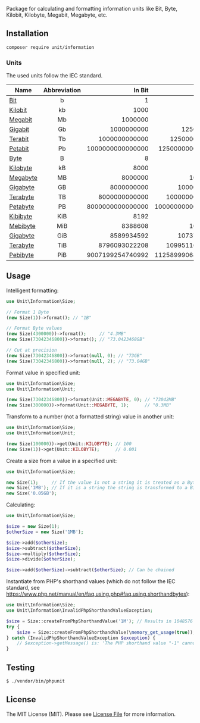 Package for calculating and formatting information units like Bit, Byte, Kilobit, Kilobyte, Megabit, Megabyte, etc.

## Installation

```bash
composer require unit/information
```

### Units
The used units follow the IEC standard.

| Name                                               | Abbreviation | In Bit           | In Byte          | Constant to use                  |
| -------------------------------------------------- |:------------:| ----------------:| ----------------:| --------------------------------:|
| [Bit](https://en.wikipedia.org/wiki/Bit)           | b            | 1                | 0.125            | Unit\Information\Unit::BIT       |
| [Kilobit](https://en.wikipedia.org/wiki/Kilobit)   | kb           | 1000             | 125              | Unit\Information\Unit::KILOBIT   |
| [Megabit](https://en.wikipedia.org/wiki/Megabit)   | Mb           | 1000000          | 125000           | Unit\Information\Unit::MEGABIT   |
| [Gigabit](https://en.wikipedia.org/wiki/Gigabit)   | Gb           | 1000000000       | 125000000        | Unit\Information\Unit::GIGABIT   |
| [Terabit](https://en.wikipedia.org/wiki/Terabit)   | Tb           | 1000000000000    | 125000000000     | Unit\Information\Unit::TERABIT   |
| [Petabit](https://en.wikipedia.org/wiki/Petabit)   | Pb           | 1000000000000000 | 125000000000000  | Unit\Information\Unit::PETABIT   |
| [Byte](https://en.wikipedia.org/wiki/Byte)         | B            | 8                | 1                | Unit\Information\Unit::BYTE      |
| [Kilobyte](https://en.wikipedia.org/wiki/Kilobyte) | kB           | 8000             | 1000             | Unit\Information\Unit::KILOBYTE  |
| [Megabyte](https://en.wikipedia.org/wiki/Megabyte) | MB           | 8000000          | 1000000          | Unit\Information\Unit::MEGABYTE  |
| [Gigabyte](https://en.wikipedia.org/wiki/Gigabyte) | GB           | 8000000000       | 1000000000       | Unit\Information\Unit::GIGABYTE  |
| [Terabyte](https://en.wikipedia.org/wiki/Terabyte) | TB           | 8000000000000    | 1000000000000    | Unit\Information\Unit::TERABYTE  |
| [Petabyte](https://en.wikipedia.org/wiki/Petabyte) | PB           | 8000000000000000 | 1000000000000000 | Unit\Information\Unit::PETABYTE  |
| [Kibibyte](https://en.wikipedia.org/wiki/Kibibyte) | KiB          | 8192             | 1024             | Unit\Information\Unit::KIBIBYTE  |
| [Mebibyte](https://en.wikipedia.org/wiki/Mebibyte) | MiB          | 8388608          | 1048576          | Unit\Information\Unit::MEBIBYTE  |
| [Gigabyte](https://en.wikipedia.org/wiki/Gibibyte) | GiB          | 8589934592       | 1073741824       | Unit\Information\Unit::GIBIBYTE  |
| [Terabyte](https://en.wikipedia.org/wiki/Tebibyte) | TiB          | 8796093022208    | 1099511627776    | Unit\Information\Unit::TEBIBYTE  |
| [Pebibyte](https://en.wikipedia.org/wiki/Pebibyte) | PiB          | 9007199254740992 | 1125899906842624 | Unit\Information\Unit::PEBIBYTE  |

## Usage
Intelligent formatting:
```php
use Unit\Information\Size;

// Format 1 Byte
(new Size(1))->format(); // "1B"

// Format Byte values
(new Size(4300000))->format();     // "4.3MB"
(new Size(73042346800))->format(); // "73.0423468GB"

// Cut at precision
(new Size(73042346800))->format(null, 0); // "73GB"
(new Size(73042346800))->format(null, 2); // "73.04GB"
```

Format value in specified unit:
```php
use Unit\Information\Size;
use Unit\Information\Unit;

(new Size(73042346800))->format(Unit::MEGABYTE, 0); // "73042MB"
(new Size(300000))->format(Unit::MEGABYTE, 1);      // "0.3MB"
```

Transform to a number (not a formatted string) value in another unit:
```php
use Unit\Information\Size;
use Unit\Information\Unit;

(new Size(100000))->get(Unit::KILOBYTE); // 100
(new Size(1))->get(Unit::KILOBYTE);      // 0.001
```

Create a size from a value in a specified unit:
```php
use Unit\Information\Size;

new Size(1);     // If the value is not a string it is treated as a Byte value which is transformed to a Bit value internally
new Size('1MB'); // If it is a string the string is transformed to a Bit value intelligently
new Size('0.05GB');
```

Calculating:
```php
use Unit\Information\Size;

$size = new Size(1);
$otherSize = new Size('1MB');

$size->add($otherSize);
$size->subtract($otherSize);
$size->multiply($otherSize);
$size->divide($otherSize);

$size->add($otherSize)->subtract($otherSize); // Can be chained
```

Instantiate from PHP's shorthand values (which do not follow the IEC standard, see 
https://www.php.net/manual/en/faq.using.php#faq.using.shorthandbytes):
```php
use Unit\Information\Size;
use Unit\Information\InvalidPhpShorthandValueException;

$size = Size::createFromPhpShorthandValue('1M'); // Results in 1048576 Bytes
try {
    $size = Size::createFromPhpShorthandValue(\memory_get_usage(true));
} catch (InvalidPhpShorthandValueException $exception) {
    // $exception->getMessage() is: 'The PHP shorthand value "-1" cannot be converted to a meaningful size.'
}
```

## Testing

``` bash
$ ./vendor/bin/phpunit
```

## License

The MIT License (MIT). Please see [License File](https://github.com/unit/information-unit/blob/master/LICENSE) for more information.
